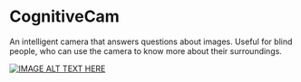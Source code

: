 
CognitiveCam
===================================

An intelligent camera that answers questions about images. Useful for blind people, who can use the camera to know more about their surroundings.


[![IMAGE ALT TEXT HERE](https://img.youtube.com/vi/3A33_nj8NqI/0.jpg)](https://www.youtube.com/watch?v=3A33_nj8NqI)
